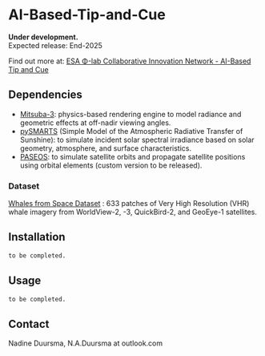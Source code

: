 # AI-Based-Tip-and-Cue

**Under development.**\
Expected release: End-2025

Find out more at: [ESA Φ-lab Collaborative Innovation Network - AI-Based Tip and Cue](https://cin.philab.esa.int/databases/projects/laying-the-foundation-for-ai-based-tip-and-cue)

## Dependencies

- [Mitsuba-3](https://mitsuba.readthedocs.io/en/stable/index.html): physics-based rendering engine to model radiance and geometric effects at off-nadir viewing angles.
- [pySMARTS](https://github.com/NREL/pySMARTS/tree/main/pySMARTS)   (Simple Model of the Atmospheric Radiative Transfer of Sunshine): to simulate incident solar spectral irradiance based on solar geometry, atmosphere, and surface characteristics.
- [PASEOS](https://github.com/aidotse/PASEOS): to simulate satellite orbits and propagate satellite positions using orbital elements (custom version to be released).

### Dataset
[Whales from Space Dataset](https://data.bas.ac.uk/full-record.php?id=GB/NERC/BAS/PDC/01592) : 633 patches of Very High Resolution (VHR) whale imagery from WorldView-2, -3, QuickBird-2, and GeoEye-1 satellites.

## Installation

```bash
to be completed.
```

## Usage
```bash
to be completed.
```

## Contact
Nadine Duursma, N.A.Duursma at outlook.com 


